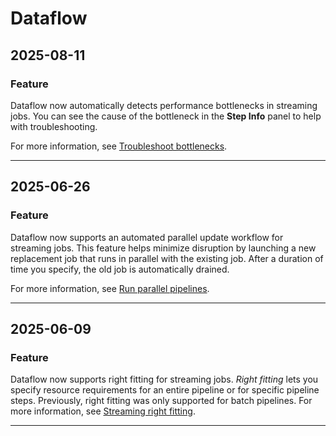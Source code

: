 # Dataflow

## 2025-08-11

### Feature

Dataflow now automatically detects performance bottlenecks in streaming jobs. You can see the cause of the bottleneck in the **Step Info** panel to help with troubleshooting.

For more information, see [Troubleshoot bottlenecks](https://cloud.google.com/dataflow/docs/guides/troubleshoot-bottlenecks).

---
## 2025-06-26

### Feature

Dataflow now supports an automated parallel update workflow for streaming jobs. This feature helps minimize disruption by launching a new replacement job that runs in parallel with the existing job. After a duration of time you specify, the old job is automatically drained.

For more information, see [Run parallel pipelines](https://cloud.google.com/dataflow/docs/guides/upgrade-guide#run-parallel-pipelines).

---
## 2025-06-09

### Feature

Dataflow now supports right fitting for streaming jobs. *Right fitting* lets you specify resource requirements for an entire pipeline or for specific pipeline steps. Previously, right fitting was only supported for batch pipelines. For more information, see [Streaming right fitting](https://cloud.google.com/dataflow/docs/guides/right-fitting#streaming-right-fitting).

---
